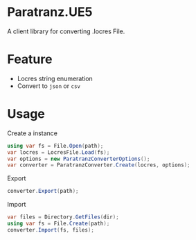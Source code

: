 # Paratranz.UE5
A client library for converting .locres File.

# Feature
- Locres string enumeration
- Convert to `json` or `csv`

# Usage

Create a instance

```cs
using var fs = File.Open(path);
var locres = LocresFile.Load(fs);
var options = new ParatranzConverterOptions();
var converter = ParatranzConverter.Create(locres, options);
```

Export

```cs
converter.Export(path);
```

Import

```cs
var files = Directory.GetFiles(dir);
using var fs = File.Create(path);
converter.Import(fs, files);
```